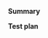 <!-- Thanks for submitting a pull request! Please provide enough information so that others can review your pull request. The two fields below are mandatory. -->
<!-- Please remember to update CHANGELOG.md in the root of the project if you have not done so. -->

**Summary**

<!-- Explain the **motivation** for making this change. What existing problem does the pull request solve? -->

**Test plan**

<!-- Demonstrate the code is solid. Example: The exact commands you ran and their output, screenshots / videos if the pull request changes UI. -->
